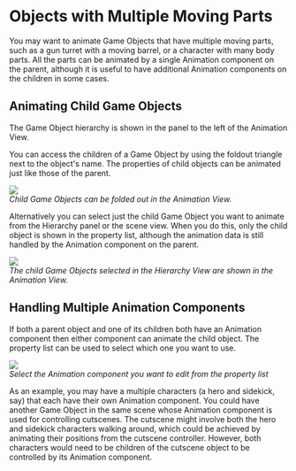 Objects with Multiple Moving Parts
==================================


You may want to animate <span class=keyword>Game Objects</span> that have multiple moving parts, such as a gun turret with a moving barrel, or a character with many body parts. All the parts can be animated by a single Animation component on the parent, although it is useful to have additional Animation components on the children in some cases.

Animating Child Game Objects
----------------------------


The Game Object hierarchy is shown in the panel to the left of the <span class=keyword>Animation View</span>.

You can access the children of a Game Object by using the foldout triangle next to the object's name. The properties of child objects can be animated just like those of the parent.

![](http://docwiki.hq.unity3d.com/uploads/Main/AnimationEditorTurretA.png)  
_Child <span class=keyword>Game Objects</span> can be folded out in the <span class=keyword>Animation View</span>._

Alternatively you can select just the child Game Object you want to animate from the Hierarchy panel or the scene view. When you do this, only the child object is shown in the property list, although the animation data is still handled by the Animation component on the parent.

![](http://docwiki.hq.unity3d.com/uploads/Main/AnimationEditorTurretB.png)  
_The child <span class=keyword>Game Objects</span> selected in the <span class=keyword>Hierarchy View</span> are shown in the <span class=keyword>Animation View</span>._


Handling Multiple Animation Components
--------------------------------------


If both a parent object and one of its children both have an Animation component then either component can animate the child object. The property list can be used to select which one you want to use.

![](http://docwiki.hq.unity3d.com/uploads/Main/AnimationEditorCutscene.png)  
_Select the Animation component you want to edit from the property list_

As an example, you may have a multiple characters (a hero and sidekick, say) that each have their own Animation component. You could have another Game Object in the same scene whose Animation component is used for controlling cutscenes. The cutscene might involve both the hero and sidekick characters walking around, which could be achieved by animating their positions from the cutscene controller. However, both characters would need to be children of the cutscene object to be controlled by its Animation component.
